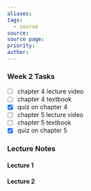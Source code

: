 ```yaml
---
aliases: 
tags:
  - course
source: 
source page: 
priority: 
author:
---
```

### Week 2 Tasks
- [ ] chapter 4 lecture video
- [ ] chapter 4 textbook
- [x] quiz on chapter 4
- [ ] chapter 5 lecture video
- [ ] chapter 5 textbook
- [x] quiz on chapter 5

### Lecture Notes
#### Lecture 1

#### Lecture 2
